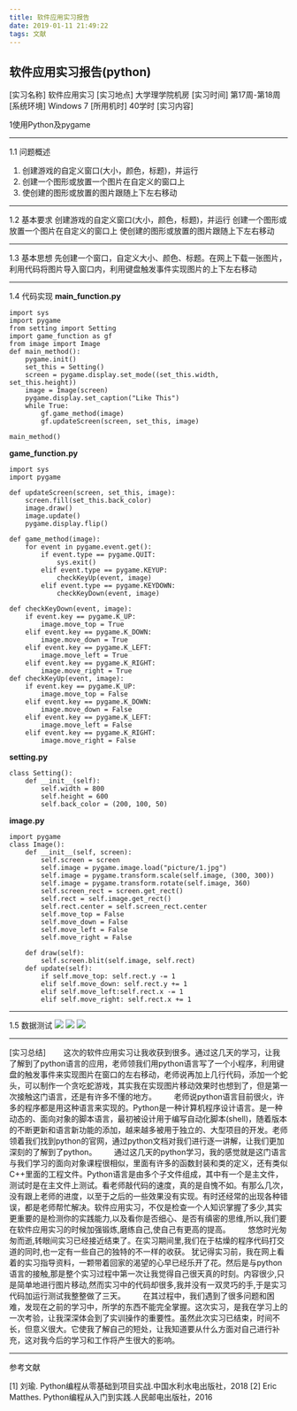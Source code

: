 ```yaml
---
title: 软件应用实习报告
date: 2019-01-11 21:49:22
tags: 文献
---
```

## 软件应用实习报告(python)
<!--more-->
[实习名称]  软件应用实习 
[实习地点]  大学理学院机房 
[实习时间]  第17周-第18周
[系统环境]  Windows 7
[所用机时]  40学时
[实习内容]

1使用Python及pygame

***
1.1	问题概述
1. 创建游戏的自定义窗口(大小，颜色，标题)，并运行
2. 创建一个图形或放置一个图片在自定义的窗口上
3. 使创建的图形或放置的图片跟随上下左右移动
***
1.2 基本要求
创建游戏的自定义窗口(大小，颜色，标题)，并运行
创建一个图形或放置一个图片在自定义的窗口上
使创建的图形或放置的图片跟随上下左右移动
***
1.3	基本思想
先创建一个窗口，自定义大小、颜色、标题。在网上下载一张图片，利用代码将图片导入窗口内，利用键盘触发事件实现图片的上下左右移动
***
1.4 代码实现
**main_function.py**
```
import sys
import pygame
from setting import Setting
import game_function as gf
from image import Image
def main_method():
    pygame.init()
    set_this = Setting()
    screen = pygame.display.set_mode((set_this.width, set_this.height))
    image = Image(screen)
    pygame.display.set_caption("Like This")
    while True:
        gf.game_method(image)
        gf.updateScreen(screen, set_this, image)

main_method()
```
**game_function.py**
```
import sys
import pygame

def updateScreen(screen, set_this, image):
    screen.fill(set_this.back_color)
    image.draw()
    image.update()
    pygame.display.flip()

def game_method(image):
    for event in pygame.event.get():
        if event.type == pygame.QUIT:
            sys.exit()
        elif event.type == pygame.KEYUP:
            checkKeyUp(event, image)
        elif event.type == pygame.KEYDOWN:
            checkKeyDown(event, image)

def checkKeyDown(event, image):
    if event.key == pygame.K_UP:
        image.move_top = True
    elif event.key == pygame.K_DOWN:
        image.move_down = True
    elif event.key == pygame.K_LEFT:
        image.move_left = True
    elif event.key == pygame.K_RIGHT:
        image.move_right = True
def checkKeyUp(event, image):
    if event.key == pygame.K_UP:
        image.move_top = False
    elif event.key == pygame.K_DOWN:
        image.move_down = False
    elif event.key == pygame.K_LEFT:
        image.move_left = False
    elif event.key == pygame.K_RIGHT:
        image.move_right = False
```
**setting.py**
```
class Setting():
    def __init__(self):
        self.width = 800
        self.height = 600
        self.back_color = (200, 100, 50)
```
**image.py**
```
import pygame
class Image():
    def __init__(self, screen):
        self.screen = screen
        self.image = pygame.image.load("picture/1.jpg")
        self.image = pygame.transform.scale(self.image, (300, 300))
        self.image = pygame.transform.rotate(self.image, 360)
        self.screen_rect = screen.get_rect()
        self.rect = self.image.get_rect()
        self.rect.center = self.screen_rect.center
        self.move_top = False
        self.move_down = False
        self.move_left = False
        self.move_right = False

    def draw(self):
        self.screen.blit(self.image, self.rect)
    def update(self):
        if self.move_top: self.rect.y -= 1
        elif self.move_down: self.rect.y += 1
        elif self.move_left:self.rect.x -= 1
        elif self.move_right: self.rect.x += 1
```
***
1.5 数据测试
![](http://wx2.sinaimg.cn/mw690/0060lm7Tly1fz2zumarbvj30e60h90tf.jpg)
![](http://wx2.sinaimg.cn/mw690/0060lm7Tly1fz2zvwr8shj30ey0jqmxv.jpg)
![](http://wx3.sinaimg.cn/mw690/0060lm7Tly1fz2zwigdkoj30f309vq35.jpg)
***
[实习总结]
&emsp;&emsp;这次的软件应用实习让我收获到很多。通过这几天的学习，让我了解到了python语言的应用，老师领我们用python语言写了一个小程序，利用键盘的触发事件来实现图片在窗口的左右移动，老师说再加上几行代码，添加一个蛇头，可以制作一个贪吃蛇游戏，其实我在实现图片移动效果时也想到了，但是第一次接触这门语言，还是有许多不懂的地方。
&emsp;&emsp;老师说python语言目前很火，许多的程序都是用这种语言来实现的。Python是一种计算机程序设计语言。是一种动态的、面向对象的脚本语言，最初被设计用于编写自动化脚本(shell)，随着版本的不断更新和语言新功能的添加，越来越多被用于独立的、大型项目的开发。老师领着我们找到python的官网，通过python文档对我们进行逐一讲解，让我们更加深刻的了解到了python。
&emsp;&emsp;通过这几天的python学习，我的感觉就是这门语言与我们学习的面向对象课程很相似，里面有许多的函数封装和类的定义，还有类似C++里面的工程文件。Python语言是由多个子文件组成，其中有一个是主文件，测试时是在主文件上测试。看老师敲代码的速度，真的是自愧不如。有那么几次，没有跟上老师的进度，以至于之后的一些效果没有实现。有时还经常的出现各种错误，都是老师帮忙解决。软件应用实习，不仅是检查一个人知识掌握了多少,其实更重要的是检测你的实践能力,以及看你是否细心、是否有缜密的思维,所以,我们要在软件应用实习的时候加强锻炼,磨练自己,使自己有更高的提高。
&emsp;&emsp;悠悠时光匆匆而逝,转眼间实习已经接近结束了。在实习期间里,我们在于枯燥的程序代码打交道的同时,也一定有一些自己的独特的不一样的收获。 犹记得实习前，我在网上看着的实习指导资料，一颗带着回家的渴望的心早已经乐开了花。然后是与python语言的接触,那是整个实习过程中第一次让我觉得自己很天真的时刻。内容很少,只是简单地进行图片移动,然而实习中的代码却很多,我并没有一双灵巧的手,于是实习代码加运行测试我整整做了三天。
&emsp;&emsp;在其过程中，我们遇到了很多问题和困难，发现在之前的学习中，所学的东西不能完全掌握。这次实习，是我在学习上的一次考验，让我深深体会到了实训操作的重要性。虽然此次实习已结束，时间不长，但意义很大。它使我了解自己的短处，让我知道要从什么方面对自己进行补充，这对我今后的学习和工作将产生很大的影响。
***
参考文献

[1] 刘瑜. Python编程从零基础到项目实战.中国水利水电出版社，2018
[2] Eric Matthes. Python编程从入门到实践.人民邮电出版社，2016